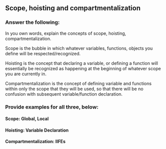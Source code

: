 ## Scope, hoisting and compartmentalization

### Answer the following:
In you own words, explain the concepts of scope, hoisting, compartmentalization.

Scope is the bubble in which whatever variables, functions, objects you define will be respected/recognized.

Hoisting is the concept that declaring a variable, or defining a function will essentially be recognized as happening at the beginning of whatever scope you are currently in.

Compartmentalization is the concept of defining variable and functions within only the scope that they will be used, so that there will be no confusion with subsequent variable/function declaration.


### Provide examples for all three, below:

#### Scope: Global, Local

#### Hoisting: Variable Declaration

#### Compartmentalization: IIFEs
